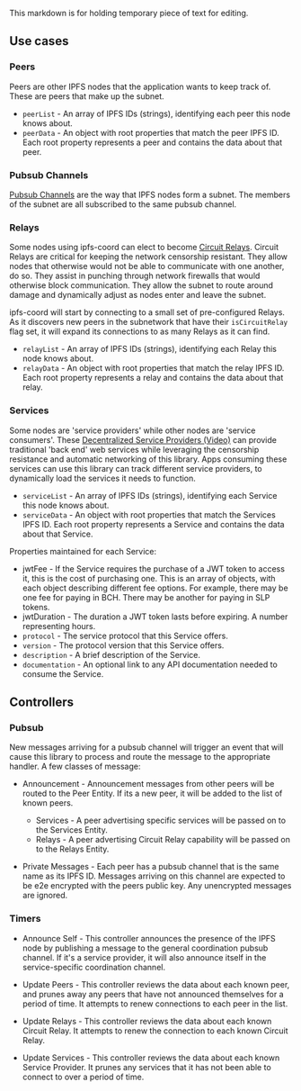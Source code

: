 This markdown is for holding temporary piece of text for editing.

## Use cases

### Peers

Peers are other IPFS nodes that the application wants to keep track of. These are peers that make up the subnet.

- `peerList` - An array of IPFS IDs (strings), identifying each peer this node knows about.
- `peerData` - An object with root properties that match the peer IPFS ID. Each root property represents a peer and contains the data about that peer.

### Pubsub Channels

[Pubsub Channels](https://blog.ipfs.io/29-js-ipfs-pubsub/) are the way that IPFS nodes form a subnet. The members of the subnet are all subscribed to the same pubsub channel.

### Relays

Some nodes using ipfs-coord can elect to become [Circuit Relays](https://docs.libp2p.io/concepts/circuit-relay/). Circuit Relays are critical for keeping the network censorship resistant. They allow nodes that otherwise would not be able to communicate with one another, do so. They assist in punching through network firewalls that would otherwise block communication. They allow the subnet to route around damage and dynamically adjust as nodes enter and leave the subnet.

ipfs-coord will start by connecting to a small set of pre-configured Relays. As it discovers new peers in the subnetwork that have their `isCircuitRelay` flag set, it will expand its connections to as many Relays as it can find.

- `relayList` - An array of IPFS IDs (strings), identifying each Relay this node knows about.
- `relayData` - An object with root properties that match the relay IPFS ID. Each root property represents a relay and contains the data about that relay.

### Services

Some nodes are 'service providers' while other nodes are 'service consumers'. These [Decentralized Service Providers (Video)](https://youtu.be/m_33rRXEats) can provide traditional 'back end' web services while leveraging the censorship resistance and automatic networking of this library. Apps consuming these services can use this library can track different service providers, to dynamically load the services it needs to function.

- `serviceList` - An array of IPFS IDs (strings), identifying each Service this node knows about.
- `serviceData` - An object with root properties that match the Services IPFS ID. Each root property represents a Service and contains the data about that Service.

Properties maintained for each Service:

- jwtFee - If the Service requires the purchase of a JWT token to access it, this is the cost of purchasing one. This is an array of objects, with each object describing different fee options. For example, there may be one fee for paying in BCH. There may be another for paying in SLP tokens.
- jwtDuration - The duration a JWT token lasts before expiring. A number representing hours.
- `protocol` - The service protocol that this Service offers.
- `version` - The protocol version that this Service offers.
- `description` - A brief description of the Service.
- `documentation` - An optional link to any API documentation needed to consume the Service.

## Controllers

### Pubsub

New messages arriving for a pubsub channel will trigger an event that will cause this library to process and route the message to the appropriate handler. A few classes of message:

- Announcement - Announcement messages from other peers will be routed to the Peer Entity. If its a new peer, it will be added to the list of known peers.

  - Services - A peer advertising specific services will be passed on to the Services Entity.
  - Relays - A peer advertising Circuit Relay capability will be passed on to the Relays Entity.

- Private Messages - Each peer has a pubsub channel that is the same name as its IPFS ID. Messages arriving on this channel are expected to be e2e encrypted with the peers public key. Any unencrypted messages are ignored.

### Timers

- Announce Self - This controller announces the presence of the IPFS node by publishing a message to the general coordination pubsub channel. If it's a service provider, it will also announce itself in the service-specific coordination channel.

- Update Peers - This controller reviews the data about each known peer, and prunes away any peers that have not announced themselves for a period of time. It attempts to renew connections to each peer in the list.

- Update Relays - This controller reviews the data about each known Circuit Relay. It attempts to renew the connection to each known Circuit Relay.

- Update Services - This controller reviews the data about each known Service Provider. It prunes any services that it has not been able to connect to over a period of time.
